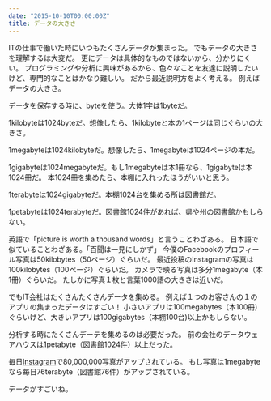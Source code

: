 ```yaml
---
date: "2015-10-10T00:00:00Z"
title: データの大きさ
---
```


ITの仕事で働いた時にいつもたくさんデータが集まった。
でもデータの大きさを理解するは大変だ。
更にデータは具体的なものではないから、分かりにくい。
プログラミングや分析に興味があるから、色々なことを友達に説明したいけど、専門的なことはかなり難しい。
だから最近説明方をよく考える。
例えばデータの大きさ。

データを保存する時に、byteを使う。大体1字は1byteだ。

1kilobyteは1024byteだ。想像したら、1kilobyteと本の1ページは同じぐらいの大きさ。

1megabyteは1024kilobyteだ。想像したら、1megabyteは1024ページの本だ。

1gigabyteは1024megabyteだ。もし1megabyteは本1冊なら、1gigabyteは本1024冊だ。
本1024冊を集めたら、本棚に入れったほうがいいと思う。

1terabyteは1024gigabyteだ。本棚1024台を集める所は図書館だ。

1petabyteは1024terabyteだ。図書館1024件があれば、県や州の図書館かもしらない。

英語で「picture is worth a thousand words」と言うことわざある。
日本語で似ていることわざある。「百聞は一見にしかず」
今僕のFacebookのプロフィール写真は50kilobytes（50ページ）ぐらいだ。
最近投稿のInstagramの写真は100kilobytes（100ページ）ぐらいだ。
カメラで映る写真は多分1megabyte（本1冊）ぐらいだ。
たしかに写真１枚と言葉1000語の大きさは近いだ。

でもIT会社はたくさんたくさんデータを集める。
例えば１つのお客さんの１のアプリの集まったデータはすごい！
小さいアプリは100megabytes（本100冊)ぐらいけど、大きいアプリは100gigabytes（本棚100台)以上かもしらない。

分析する時にたくさんデーテを集めるのは必要だった。
前の会社のデータウェアハウスは1petabyte（図書館1024件）以上だった。

毎日[Instagram][instagram]で80,000,000写真がアップされている。
もし写真は1megabyteなら毎日76terabyte（図書館76件）がアップされている。

データがすごいね。

[instagram]: https://instagram.com/press/
